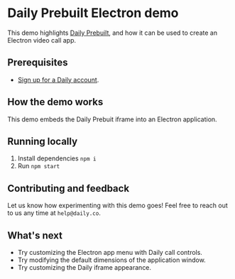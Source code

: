 # Daily Prebuilt Electron demo

This demo highlights [Daily Prebuilt](https://www.daily.co/blog/prebuilt-ui/), and how it can be used to create an Electron video call app.

## Prerequisites

- [Sign up for a Daily account](https://dashboard.daily.co/signup).

## How the demo works

This demo embeds the Daily Prebuit iframe into an Electron application.

## Running locally

1. Install dependencies `npm i`
2. Run `npm start`

## Contributing and feedback

Let us know how experimenting with this demo goes! Feel free to reach out to us any time at `help@daily.co`.

## What's next

- Try customizing the Electron app menu with Daily call controls.
- Try modifying the default dimensions of the application window.
- Try customizing the Daily iframe appearance.
